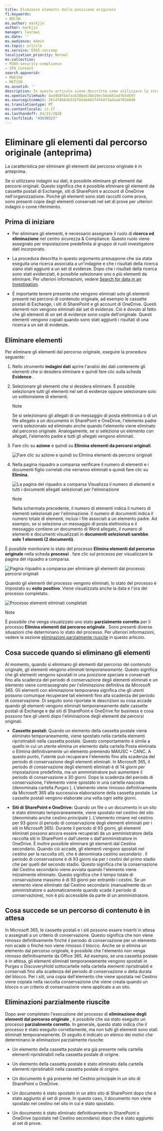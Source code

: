 ```yaml
---
title: Eliminare elementi dalla posizione originale
f1.keywords:
- NOCSH
ms.author: markjjo
author: markjjo
manager: laurawi
ms.date: ''
ms.audience: Admin
ms.topic: article
ms.service: O365-seccomp
localization_priority: Normal
ms.collection:
- M365-security-compliance
- SPO_Content
search.appverid:
- MOE150
- MET150
ms.assetid: ''
description: In questo articolo viene descritto come utilizzare lo strumento nuovo data Investigation (Preview) nel centro sicurezza & conformità per eliminare gli elementi dai percorsi originali.
ms.openlocfilehash: 4ad450fbbfac838ba536b19ec54eb83a4fb5d597
ms.sourcegitcommit: 2614f8b81b332f8dab461f4f64f3adaa6703e0d6
ms.translationtype: MT
ms.contentlocale: it-IT
ms.lasthandoff: 04/21/2020
ms.locfileid: "43630523"
---
```

# <a name="delete-items-from-their-original-location-preview"></a>Eliminare gli elementi dal percorso originale (anteprima)

La caratteristica per eliminare gli elementi dal percorso originale è in anteprima.

Se si utilizzano indagini sui dati, è possibile eliminare gli elementi dai percorsi originali. Questo significa che è possibile eliminare gli elementi da cassette postali di Exchange, siti di SharePoint e account di OneDrive nell'organizzazione. Poiché gli elementi sono stati raccolti come prova, sono presenti copie degli elementi conservati nel set di prove per ulteriori indagini o come riferimento.

## <a name="before-you-begin"></a>Prima di iniziare

- Per eliminare gli elementi, è necessario assegnare il ruolo di **ricerca ed eliminazione** nel centro sicurezza & Compliance. Questo ruolo viene assegnato per impostazione predefinita al gruppo di ruoli investigatore dati incorporato.

- La procedura descritta in questo argomento presuppone che sia stata eseguita una ricerca associata a un'indagine e che i risultati della ricerca siano stati aggiunti a un set di evidenze. Dopo che i risultati della ricerca sono stati evidenziati, è possibile selezionare uno o più elementi da eliminare. Per ulteriori informazioni, vedere [Search for data in an Investigation](search-for-data.md).

- È importante tenere presente che vengono eliminati solo gli elementi presenti nei percorsi di contenuto originale, ad esempio le cassette postali di Exchange, i siti di SharePoint e gli account di OneDrive. Questi elementi non vengono eliminati dal set di evidenze. Ciò è dovuto al fatto che gli elementi di un set di evidenze sono copie dell'originale. Questi elementi vengono copiati quando sono stati aggiunti i risultati di una ricerca a un set di evidenze.

## <a name="delete-items"></a>Eliminare elementi

Per eliminare gli elementi dal percorso originale, eseguire la procedura seguente:

1. Nello strumento **indagini dati** aprire l'analisi dei dati contenente gli elementi che si desidera eliminare e quindi fare clic sulla scheda **Evidence** .

2. Selezionare gli elementi che si desidera eliminare. È possibile selezionare tutti gli elementi nel set di evidenze oppure selezionare solo un sottoinsieme di elementi.

   > [!NOTE]
   > Se si selezionano gli allegati di un messaggio di posta elettronica o di un file allegato a un documento in SharePoint e OneDrive, l'elemento padre verrà selezionato ed eliminato anche quando l'elemento viene eliminato dal percorso originale. Analogamente, se si seleziona un elemento con allegati, l'elemento padre e tutti gli allegati vengono eliminati.
 
2. Fare clic su **azione** e quindi su **Elimina elementi da percorsi originali**.

   ![Fare clic su azione e quindi su Elimina elementi da percorsi originali](../media/DataInvestigationsDeleteItems1.png)

3. Nella pagina riquadro a comparsa verificare il numero di elementi e i documenti figlio correlati che verranno eliminati e quindi fare clic su **Elimina**.

   ![La pagina del riquadro a comparsa Visualizza il numero di elementi e tutti i documenti allegati selezionati per l'eliminazione](../media/DataInvestigationsDeleteItems2.png)

   > [!NOTE]
   > Nella schermata precedente, il numero di elementi indica il numero di elementi selezionati per l'eliminazione. Il numero di documenti indica il numero totale di elementi, inclusi i file associati a un elemento padre. Ad esempio, se si seleziona un messaggio di posta elettronica e il messaggio contiene un documento di Word allegato, il numero di elementi e documenti visualizzati in **documenti selezionati sarebbe solo** **1 elementi (2 documenti)**.

È possibile monitorare lo stato del processo **Elimina elementi dal percorso originale** nella scheda **processi** . fare clic sul processo per visualizzare la pagina del riquadro a comparsa.

![Pagina riquadro a comparsa per eliminare gli elementi dal processo percorsi originali](../media/DataInvestigationsDeleteItems3.png)

Quando gli elementi del processo vengono eliminati, lo stato del processo è impostato su **esito positivo**. Viene visualizzata anche la data e l'ora del processo completato.

![Processo elementi eliminati completati](../media/DataInvestigationsDeleteItems4.png)

> [!NOTE]
> È possibile che venga visualizzato uno stato **parzialmente corretto** per il processo **Elimina elementi dal percorso originale** . Sono presenti diverse situazioni che determinano lo stato del processo. Per ulteriori informazioni, vedere la sezione [eliminazioni parzialmente riuscite](#partially-successful-deletions) in questo articolo.

## <a name="what-happens-when-you-delete-items"></a>Cosa succede quando si eliminano gli elementi

Al momento, quando si eliminano gli elementi dal percorso del contenuto originale, gli elementi vengono *eliminati temporaneamente*. Questo significa che gli elementi vengono spostati in una posizione speciale e conservati fino alla scadenza del periodo di conservazione degli elementi eliminati e un elemento viene contrassegnato per l'eliminazione definitiva da Microsoft 365. Gli elementi con eliminazione temporanea significa che gli utenti possono comunque recuperare tali elementi fino alla scadenza del periodo di conservazione. Di seguito sono riportate le descrizioni su cosa accade quando gli elementi vengono eliminati temporaneamente dalle cassette postali di Exchange e dai siti di SharePoint e OneDrive for business e cosa possono fare gli utenti dopo l'eliminazione degli elementi dai percorsi originali.

- **Cassette postali:** Quando un elemento della cassetta postale viene eliminato temporaneamente, viene spostato nella cartella elementi ripristinabili nella cassetta postale. Questo comportamento è simile a quello in cui un utente elimina un elemento dalla cartella Posta eliminata o Elimina definitivamente un elemento premendo MAIUSC + CANC. A questo punto, l'utente può recuperare l'elemento fino alla scadenza del periodo di conservazione degli elementi eliminati. In Microsoft 365, il periodo di conservazione degli elementi eliminati è di 14 giorni per impostazione predefinita, ma un amministratore può aumentare il periodo di conservazione a 30 giorni. Dopo la scadenza del periodo di conservazione, l'elemento viene spostato in una cartella nascosta (denominata cartella *Purges* ). L'elemento viene rimosso definitivamente da Microsoft 365 alla successiva elaborazione della cassetta postale. Le cassette postali vengono elaborate una volta ogni sette giorni.

- **Siti di SharePoint e OneDrive:** Quando un file o un documento in un sito è stato eliminato temporaneamente, viene spostato nel cestino del sito (denominato anche cestino *principale* ). L'elemento rimane nel cestino per 93 giorni (il periodo di conservazione degli elementi eliminati per i siti in Microsoft 365). Durante il periodo di 93 giorni, gli elementi eliminati possono ancora essere recuperati da un amministratore della raccolta siti in SharePoint o dall'utente o dall'amministratore in OneDrive. È inoltre possibile eliminare gli elementi dal Cestino secondario. Quando ciò accade, gli elementi vengono spostati nel cestino per la raccolta siti, che è denominata cestino *secondario* . Il periodo di conservazione è di 93 giorni sia per i cestini del primo stadio che per quelli del secondo stadio. Questo significa che la conservazione del Cestino secondario viene avviata quando l'elemento viene inizialmente eliminato. Questo significa che il tempo totale di conservazione massimo è di 93 giorni per entrambi i cestini. Se un elemento viene eliminato dal Cestino secondario (manualmente da un amministratore o automaticamente quando scade il periodo di conservazione), non è più accessibile da parte di un amministratore.

## <a name="what-happens-if-a-content-location-is-on-hold"></a>Cosa succede se un percorso di contenuto è in attesa

In Microsoft 365, le cassette postali e i siti possono essere inseriti in attesa o assegnati a un criterio di conservazione. Questo significa che non viene rimosso definitivamente finché il periodo di conservazione per un elemento non scade o finché non viene rimosso il blocco. Anche se si elimina un elemento dal percorso originale, è possibile che l'elemento non venga rimosso definitivamente da Office 365. Ad esempio, se una cassetta postale è in attesa, gli elementi eliminati temporaneamente vengono spostati in Purges o DiscoveryHold sottocartelle nella cartella elementi ripristinabili e conservati fino alla scadenza del periodo di conservazione o della durata del blocco. Per i siti, una copia dell'elemento che viene spostata nel Cestino viene copiata nella raccolta conservazione che viene creata quando un blocco o un criterio di conservazione viene applicato a un sito.

## <a name="partially-successful-deletions"></a>Eliminazioni parzialmente riuscite

Dopo aver completato l'esecuzione del processo di **eliminazione degli elementi dal percorso originale** , è possibile che sia stato eseguito un processo **parzialmente corretto**. In generale, questo stato indica che il processo è stato eseguito correttamente, ma non tutti gli elementi sono stati eliminati temporaneamente. Di seguito è indicato un elenco dei motivi che determinano le eliminazioni parzialmente riuscite:

- Un elemento della cassetta postale era già presente nella cartella elementi ripristinabili nella cassetta postale di origine.

- Un elemento della cassetta postale è stato eliminato dalla cartella elementi ripristinabili nella cassetta postale di origine.

- Un documento è già presente nel Cestino principale in un sito di SharePoint o OneDrive.

- Un documento è stato spostato in un altro sito di SharePoint dopo che è stato aggiunto al set di prove. In questo caso, il documento non viene spostato nel cestino nel sito in cui è stato spostato.

- Un documento è stato eliminato definitivamente in SharePoint o OneDrive (spostato nel Cestino secondario) dopo che è stato aggiunto al set di prove.
